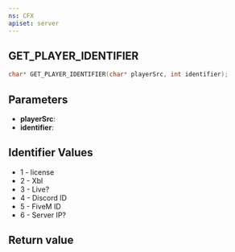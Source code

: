 ```yaml
---
ns: CFX
apiset: server
---
```

## GET_PLAYER_IDENTIFIER

```c
char* GET_PLAYER_IDENTIFIER(char* playerSrc, int identifier);
```


## Parameters
* **playerSrc**: 
* **identifier**: 

## Identifier Values
* 1 - license
* 2 - Xbl
* 3 - Live?
* 4 - Discord ID
* 5 - FiveM ID
* 6 - Server IP?

## Return value
